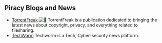 ## Piracy Blogs and News

  * [TorrentFreak](https://torrentfreak.com) ![:star2:](/static/twemoji/1f31f.png) TorrentFreak is a publication dedicated to bringing the latest news about copyright, privacy, and everything related to filesharing.
  * [TechWorm](https://www.techworm.net) Techworm is a Tech, Cyber-security news platform.